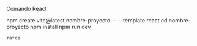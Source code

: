 

Comando React

 npm create vite@latest nombre-proyecto -- --template react
    cd nombre-proyecto
    npm install
    npm run dev

    rafce